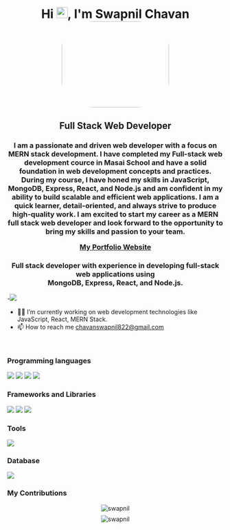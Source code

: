 <h1 align="center">
    Hi <img src='https://github.com/UtkarshPathrabe/UtkarshPathrabe/blob/main/assets/wave.gif?raw=true' height='26' alt='there'>, I'm Swapnil Chavan </br> 
  <a href="url"><img src="https://cdna.artstation.com/p/assets/images/images/029/049/266/original/ricardo-braga-typing.gif?1596300272" height="200" width="250" style="border-radius:30%"></a>
</h1>
 <h2 align="center">Full Stack Web Developer</h2>
 <h3 align="center">
I am a passionate and driven web developer with a focus on MERN stack development. I have completed my Full-stack web development cource in Masai School and have a solid foundation in web development concepts and practices. During my course, I have honed my skills in JavaScript, MongoDB, Express, React, and Node.js and am confident in my ability to build scalable and efficient web applications. I am a quick learner, detail-oriented, and always strive to produce high-quality work. I am excited to start my career as a MERN full stack web developer and look forward to the opportunity to bring my skills and passion to your team.
</h3>
 
 <h3 align='center' style='margin: 16px 4px;'>
    <a href='https://swapnilchavan13.github.io/'>My Portfolio Website</a>
</h3>

<h3 align="center">
   Full stack developer with experience in developing full-stack web applications using </br>
   MongoDB, Express, React, and Node.js.
</h3>
-<img src="https://www.approvedcourse.com/wp-content/uploads/2021/06/Full-Stack-Developer.png" />
    
- 👨‍💻 I’m currently working on web development technologies like JavaScript, React, MERN Stack.
- 📫 How to reach me chavanswapnil822@gmail.com
<br/>
<h3>Programming languages</h3>
<p>
  <img src="https://img.shields.io/badge/HTML5-E34F26?style=for-the-badge&logo=html5&logoColor=white" />
  <img src="https://img.shields.io/badge/CSS3-1572B6?style=for-the-badge&logo=css3&logoColor=white" />
  <img src="https://img.shields.io/badge/JavaScript-323330?style=for-the-badge&logo=javascript&logoColor=F7DF1E" />
  <img src="https://img.shields.io/badge/json-5E5C5C?style=for-the-badge&logo=json&logoColor=white" />
</p>
<h3>Frameworks and Libraries</h3>
<p>
  <img src="https://img.shields.io/badge/Node.js-339933?style=for-the-badge&logo=nodedotjs&logoColor=white" />
  <img src="https://img.shields.io/badge/React-20232A?style=for-the-badge&logo=react&logoColor=61DAFB" />
  <img src="https://img.shields.io/badge/AngularJS-E23237?style=for-the-badge&logo=angularjs&logoColor=white" />
</p>
<h3>Tools</h3>
<p>
  <img src="https://img.shields.io/badge/Visual_Studio_Code-0078D4?style=for-the-badge&logo=visual%20studio%20code&logoColor=white" />
<p>
<h3>Database</h3>
<p>
  <img src="https://img.shields.io/badge/MongoDB-4EA94B?style=for-the-badge&logo=mongodb&logoColor=white" />
</p>
  
<h3>My Contributions</h3> 

<p align="center" style='margin: 8px 4px;'>
    <img src="https://github-readme-stats.vercel.app/api?username=swapnilchavan13&show_icons=true&locale=en&theme=gruvbox" alt="swapnil" />
</p>

<p align="center" style='margin: 8px 4px;'>
    <img src="https://github-readme-streak-stats.herokuapp.com/?user=swapnilchavan13&theme=gruvbox" alt="swapnil" />
</p>

